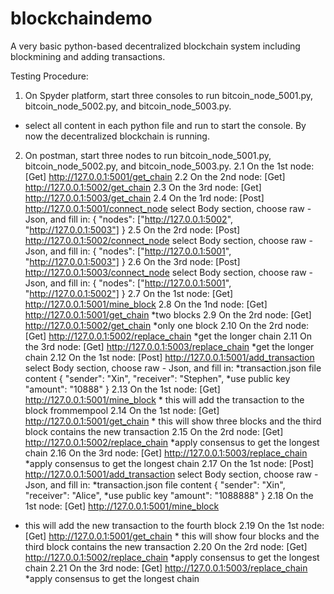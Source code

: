 # blockchaindemo
A very basic python-based decentralized blockchain system including blockmining and adding transactions. 


Testing Procedure: 

1. On Spyder platform, start three consoles to run bitcoin_node_5001.py, bitcoin_node_5002.py, and bitcoin_node_5003.py. 
* select all content in each python file and run to start the console. By now the decentralized blockchain is running.

2. On postman, start three nodes to run bitcoin_node_5001.py, bitcoin_node_5002.py, and bitcoin_node_5003.py. 
2.1 On the 1st node: [Get] http://127.0.0.1:5001/get_chain
2.2 On the 2nd node: [Get] http://127.0.0.1:5002/get_chain
2.3 On the 3rd node: [Get] http://127.0.0.1:5003/get_chain
2.4 On the 1rd node: [Post] http://127.0.0.1:5001/connect_node
select Body section, choose raw - Json, and fill in: 
{
  "nodes": ["http://127.0.0.1:5002",
            "http://127.0.0.1:5003"]
}
2.5 On the 2rd node: [Post] http://127.0.0.1:5002/connect_node
select Body section, choose raw - Json, and fill in: 
{
  "nodes": ["http://127.0.0.1:5001",
            "http://127.0.0.1:5003"]
}
2.6 On the 3rd node: [Post] http://127.0.0.1:5003/connect_node
select Body section, choose raw - Json, and fill in: 
{
  "nodes": ["http://127.0.0.1:5001",
            "http://127.0.0.1:5002"]
}
2.7 On the 1st node: [Get] http://127.0.0.1:5001/mine_block
2.8 On the 1nd node: [Get] http://127.0.0.1:5001/get_chain *two blocks
2.9 On the 2rd node: [Get] http://127.0.0.1:5002/get_chain *only one block
2.10 On the 2rd node: [Get] http://127.0.0.1:5002/replace_chain *get the longer chain
2.11 On the 3rd node: [Get] http://127.0.0.1:5003/replace_chain *get the longer chain
2.12 On the 1st node: [Post] http://127.0.0.1:5001/add_transaction
select Body section, choose raw - Json, and fill in: *transaction.json file content
{
  "sender": "Xin",
  "receiver": "Stephen", *use public key
  "amount": "10888"
}
2.13 On the 1st node: [Get] http://127.0.0.1:5001/mine_block * this will add the transaction to the block frommempool
2.14 On the 1st node: [Get] http://127.0.0.1:5001/get_chain * this will show three blocks and the third block contains the new transaction
2.15 On the 2rd node: [Get] http://127.0.0.1:5002/replace_chain *apply consensus to get the longest chain
2.16 On the 3rd node: [Get] http://127.0.0.1:5003/replace_chain *apply consensus to get the longest chain
2.17 On the 1st node: [Post] http://127.0.0.1:5001/add_transaction
select Body section, choose raw - Json, and fill in: *transaction.json file content
{
  "sender": "Xin",
  "receiver": "Alice", *use public key
  "amount": "1088888"
}
2.18 On the 1st node: [Get] http://127.0.0.1:5001/mine_block
* this will add the new transaction to the fourth block
2.19 On the 1st node: [Get] http://127.0.0.1:5001/get_chain * this will show four blocks and the third block contains the new transaction
2.20 On the 2rd node: [Get] http://127.0.0.1:5002/replace_chain *apply consensus to get the longest chain
2.21 On the 3rd node: [Get] http://127.0.0.1:5003/replace_chain *apply consensus to get the longest chain




